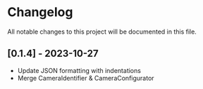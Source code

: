 # Changelog

All notable changes to this project will be documented in this file.

## [0.1.4] - 2023-10-27

- Update JSON formatting with indentations
- Merge CameraIdentifier & CameraConfigurator